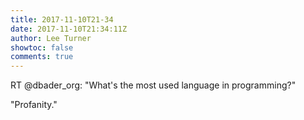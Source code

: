 ```yaml
---
title: 2017-11-10T21-34
date: 2017-11-10T21:34:11Z
author: Lee Turner
showtoc: false
comments: true
---
```


RT @dbader_org: "What's the most used language in programming?"

"Profanity."

